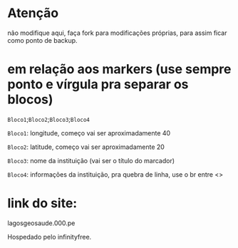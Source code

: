 # Atenção
não modifique aqui, faça fork para modificações próprias, para assim ficar como ponto de backup.

# em relação aos markers (use sempre ponto e vírgula pra separar os blocos)

`Bloco1`;`Bloco2`;`Bloco3`;`Bloco4`


`Bloco1`: longitude, começo vai ser aproximadamente 40

`Bloco2`: latitude, começo vai ser aproximadamente 20

`Bloco3`: nome da instituição (vai ser o título do marcador)

`Bloco4`: informações da instituição, pra quebra de linha, use o br entre <>
# link do site:
lagosgeosaude.000.pe

Hospedado pelo infinityfree.
